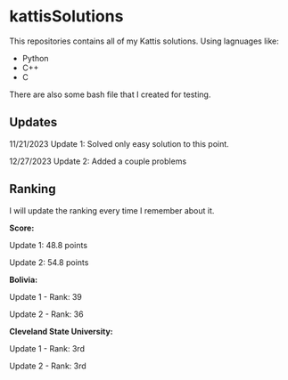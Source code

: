 # kattisSolutions

This repositories contains all of my Kattis solutions.
Using lagnuages like:

- Python
- C++
- C

There are also some bash file that I created for testing.

## Updates

11/21/2023 Update 1: Solved only easy solution to this point.

12/27/2023 Update 2: Added a couple problems

## Ranking

I will update the ranking every time I remember about it.

**Score:**

Update 1: 48.8 points

Update 2: 54.8 points

**Bolivia:**

Update 1 - Rank: 39

Update 2 - Rank: 36

**Cleveland State University:**

Update 1 - Rank: 3rd

Update 2 - Rank: 3rd
